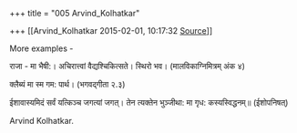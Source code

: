 +++
title = "005 Arvind_Kolhatkar"

+++
[[Arvind_Kolhatkar	2015-02-01, 10:17:32 [Source](https://groups.google.com/g/samskrita/c/knu9HgNk40E)]]



More examples -

  

राजा - मा भैषी:। अचिरात्त्वां वैद्यश्चिकित्सते। स्थिरो भव।
(मालविकाग्निमित्रम् अंक ४)  

क्लैब्यं मा स्म गम: पार्थ। (भगवद्गीता २.३)

ईशावास्यमिदं सर्वं यत्किञ्च जगत्यां जगत्। तेन त्यक्तेन भुञ्जीथा: मा गृध: कस्यस्विद्धनम्॥ (ईशोपनिषत्)  

  

Arvind Kolhatkar.

